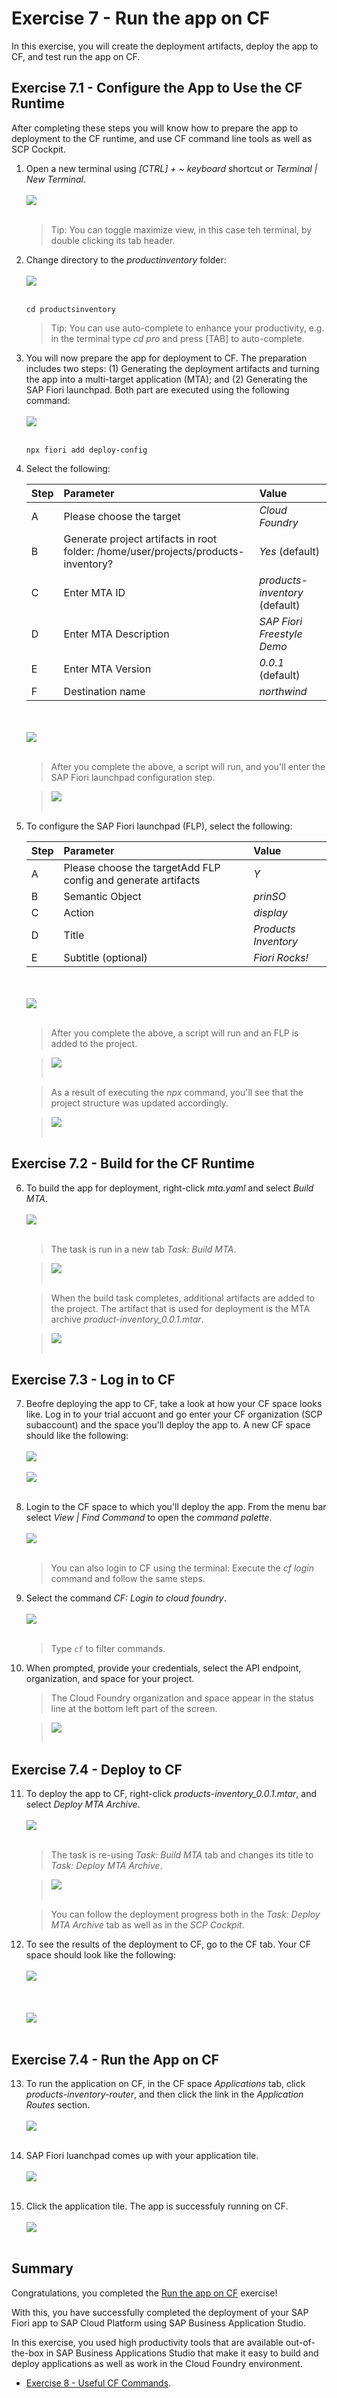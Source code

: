 # Exercise 7 - Run the app on CF

In this exercise, you will create the deployment artifacts, deploy the app to CF, and test run the app on CF.

## Exercise 7.1 - Configure the App to Use the CF Runtime

After completing these steps you will know how to prepare the app to deployment to the CF runtime, and use CF command line tools as well as SCP Cockpit.

1. Open a new terminal using *[CTRL] + ~ keyboard* shortcut or *Terminal | New Terminal*.
<br><br>![](images\2020-10_BAS_Open_Terminal_.jpg)<br><br>

    > Tip: You can toggle maximize view, in this case teh terminal, by double clicking its tab header.

2. Change directory to the *productinventory* folder:
<br><br>![](images\2020-10_BAS_Change_Directory_.jpg)<br><br>

    ```Shell/Bash
    cd productsinventory
    ```

    > Tip: You can use auto-complete to enhance your productivity, e.g. in the terminal type *cd pro* and press [TAB] to auto-complete.


 3. You will now prepare the app for deployment to CF. The preparation includes two steps: (1) Generating the deployment artifacts and turning the app into a multi-target application (MTA); and (2) Generating the SAP Fiori launchpad. Both part are executed using the following command:
<br><br>![](images\2020-10_BAS_NPX-1_.jpg)<br><br>

    ```Shell/Bash
    npx fiori add deploy-config
    ```

4. Select the following:

    | Step | Parameter | Value |
    |:-----|:----------|:------|
    | A | Please choose the target | *Cloud Foundry* |
    | B | Generate project artifacts in root folder: /home/user/projects/products-inventory? | *Yes* (default) |
    | C | Enter MTA ID | *products-inventory* (default) |
    | D | Enter MTA Description | *SAP Fiori Freestyle Demo* |
    | E | Enter MTA Version | *0.0.1* (default) |
    | F | Destination name | *northwind* |

    <br><br>![](images\2020-10_BAS_NPX-2_.jpg)<br><br>

    >After you complete the above, a script will run, and you'll enter the SAP Fiori launchpad configuration step.

    >![](images\2020-10_BAS_NPX-3_.jpg)<br><br>

5. To configure the SAP Fiori launchpad (FLP), select the following:

    | Step | Parameter | Value |
    |:-----|:----------|:------|
    | A | Please choose the targetAdd FLP config and generate artifacts | *Y* |
    | B | Semantic Object | *prinSO* |
    | C | Action | *display* |
    | D | Title | *Products Inventory* |
    | E | Subtitle (optional) | *Fiori Rocks!* |

    <br><br>![](images\2020-10_BAS_NPX-4_.jpg)<br><br>

    >After you complete the above, a script will run and an FLP is added to the project.

    >![](images\2020-10_BAS_NPX-5_.jpg)<br><br>

    >As a result of executing the *npx* command, you'll see that the project structure was updated accordingly.

    >![](images\2020-10_BAS_Project_After_Config_Deploy_.jpg)<br><br>

## Exercise 7.2 - Build for the CF Runtime

6. To build the app for deployment, right-click *mta.yaml* and select *Build MTA*.
    <br><br>![](images\2020-10_BAS_Build_MTA_.jpg)<br><br>

    >The task is run in a new tab *Task: Build MTA*.

    >![](images\2020-10_BAS_Build_MTA_Task_.jpg)<br><br>

    >When the build task completes, additional artifacts are added to the project. The artifact that is used for deployment is the MTA archive *product-inventory_0.0.1.mtar*.

    >![](images\2020-10_BAS_Project_After_Build_MTA_.jpg)<br><br>

## Exercise 7.3 - Log in to CF

7. Beofre deploying the app to CF, take a look at how your CF space looks like. Log in to your trial accuont and go enter your CF organization (SCP subaccount) and the space you'll deploy the app to. A new CF space should like the following:
    <br><br>![](images\2020-10_SCP_CF_Space_Applications_Before_Deployment_.jpg)<br><br>
    ![](images\2020-10_SCP_CF_Space_Service_Instances_Before_Deployment_.jpg)<br><br>

8. Login to the CF space to which you'll deploy the app. From the menu bar select *View | Find Command* to open the *command palette*.
<br><br>![](images\2020-10_BAS_Command_Palette_Open_.jpg)<br><br>

    >You can also login to CF using the terminal: Execute the *cf login* command and follow the same steps.

9. Select the command *CF: Login to cloud foundry*.
<br><br>![](images\2020-10_BAS_CF_Login-1_.jpg)<br><br>

    >Type `cf` to filter commands.

10. When prompted, provide your credentials, select the API endpoint, organization, and space for your project.

    >The Cloud Foundry organization and space appear in the status line at the bottom left part of the screen.

    >![](images\2020-10_BAS_CF_Login-2_.jpg)<br><br>

## Exercise 7.4 - Deploy to CF

11. To deploy the app to CF, right-click *products-inventory_0.0.1.mtar*, and select *Deploy MTA Archive*.
    <br><br>![](images\2020-10_BAS_Deploy_MTA_Archive_.jpg)<br><br>

    >The task is re-using *Task: Build MTA* tab and changes its title to *Task: Deploy MTA Archive*.

    >![](images\2020-10_BAS_Deploy_MTA_Task_.jpg)<br><br>

    >You can follow the deployment progress both in the *Task: Deploy MTA Archive* tab as well as in the *SCP Cockpit*.

12. To see the results of the deployment to CF, go to the CF tab. Your CF space should look like the following:
    <br><br>![](images\2020-10_SCP_CF_Space_Service_Instances_After_Deployment_.jpg)<br><br>
    <br><br>![](images\2020-10_SCP_CF_Space_Applications_After_Deployment_.jpg)<br><br>

## Exercise 7.4 - Run the App on CF

13. To run the application on CF, in the CF space *Applications* tab, click *products-inventory-router*, and then click the link in the *Application Routes* section.
    <br><br>![](images\2020-10_SCP_CF_Space_Application_Routes_.jpg)<br><br>

14. SAP Fiori luanchpad comes up with your application tile.
    <br><br>![](images\2020-10_FLP_.jpg)<br><br>

15. Click the application tile. The app is successfuly running on CF.
    <br><br>![](images\2020-10_App_on_CF_.jpg)<br><br>

## Summary

Congratulations, you completed the [Run the app on CF](#Run-the-app-on-CF) exercise!

With this, you have successfully completed the deployment of your SAP Fiori app to SAP Cloud Platform using SAP Business Application Studio.

In this exercise, you used high productivity tools that are available out-of-the-box in SAP Business Applications Studio that make it easy to build and deploy applications as well as work in the Cloud Foundry environment.

- [Exercise 8 - Useful CF Commands](../ex8/README.md).
